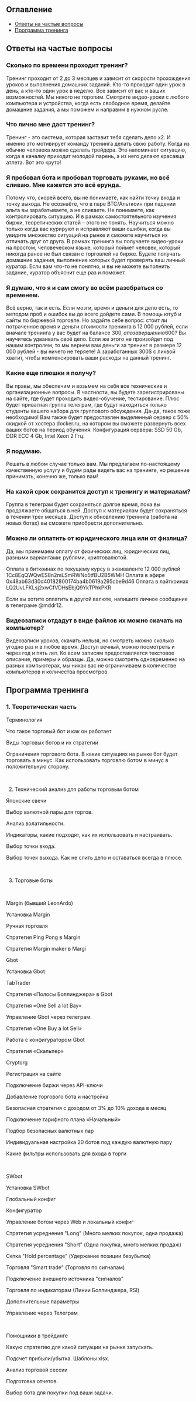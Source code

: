 ## Оглавление

* [Ответы на частые вопросы](#Ответы-на-частые-вопросы)
* [Программа тренинга](docs/README.md)

## Ответы на частые вопросы

### Сколько по времени проходит тренинг?
Тренинг проходит от 2 до 3 месяцев и зависит от скорости прохождения уроков и выполнения домашних заданий. Кто-то проходит один урок в день, а кто-то один урок в неделю. Все зависит от вас и ваших возможностей. Мы никого не торопим. Смотрите видео-уроки с любого компьютера и устройства, когда есть свободное время, делайте домашние задания, а мы поможем и направим в нужном русле.

### Что лично мне даст тренинг?
Тренинг - это система, которая заставит тебя сделать депо х2. И именно это мотивирует команду тренинга делать свою работу. Когда из обычно человека можно сделать трейдера. Это напоминает ситуацию, когда в качалку приходит молодой парень, а из него делают красавца атлета. Вот это круто!

### Я пробовал бота и пробовал торговать руками, но всё сливаю. Мне кажется это всё ерунда.
Потому что, скорей всего, вы не понимаете, как найти точку входа и точку выхода. Не осознаёте, что в паре BTC/Альткоин при падении альта вы зарабатываете, а не сливаете. Не понимаете, как контролировать ситуацию. И в рамках самостоятельного изучения биржи, теоретических статей – этого не понять. Научиться можно только когда вас курируют и исправляют ваши ошибки, когда вы увидите множество ситуаций на рынке и сможете научиться их отличать друг от друга.
В рамках тренинга вы получаете видео-уроки на простом, человеческом языке, который поймет человек, который никогда ранее не был связан с торговлей на бирже. Будете получать домашние задания, выполнение которых будет проверять ваш личный куратор. Если вам что-то не понятно, и вы не можете выполнить задание, куратор объяснит еще раз и поможет.

### Я думаю, что я и сам смогу во всём разобраться со временем.
Всё верно, так и есть. Если мозги, время и деньги для депо есть, то методом проб и ошибок вы до всего дойдете сами. В помощь ютуб и сайты по биржевой торговле. Но задайте себе вопрос: стоит ли потраченное время и деньги стоимости тренинга в 12 000 рублей, если вначале тренинга у вас будет на балансе 300$, а по завершению 600$? Вы научитесь удваивать своё депо. Если же этого не произойдет под нашим контролем, то мы вернем вам деньги за тренинг в размере 12 000 рублей - вы ничего не теряете! А заработанных 300$ с лихвой хватит, чтобы компенсировать ваши расходы на данный тренинг.

### Какие еще плюшки я получу?
Вы правы, мы обеспечим и возьмем на себя все технические и организационные вопросы. В частности, вы будете зарегистрированы на сайте, где будет проходить видео-обучение, тестирование. Плюс будет приватная группа телеграм, где будут находиться только студенты вашего набора для группового обсуждения. Да-да, такое тоже необходимо!
Вам также будет предоставлен выделенный сервер с 50% скидкой от хостера docker.ru, на котором вы сможете развернуть всех ваших ботов на период обучения. Конфигурация сервера: SSD 50 Gb, DDR ECC 4 Gb, Intel Xeon 2 Ггц.

### Я подумаю.
Решать в любом случае только вам. Мы предлагаем по-настоящему качественную услугу и будем рады видеть вас на тренинге, но решение принимать, конечно же, только вам!

### На какой срок сохранится доступ к тренингу и материалам?
Группа в телеграм будет сохраняться долгое время, пока вы продолжаете общаться в ней. Доступ к материалам будет сохраняться в течении трех месяцев. Доступ к обновлению тренинга (работа на новых ботах) вы сможете приобрести дополнительно.

### Можно ли оплатить от юридического лица или от физлица?
Да, мы принимаем оплату от физических лиц, юридических лиц, разными вариантами: рублями, криптовалютой.

Оплата в биткоинах по текущему курсу в эквиваленте 12 000 рублей 1Cc8EqQWQwES8n2mLSmRWNo5tfBU2B5WMH
Оплата в эфире 0x48ab63d30d40182800174ba4b0619a295cbe9d46
Оплата в лайткоинах LQ2UvLFKLsj2xwCfVDHsEbjQ9YkTPhkPKR

Если вы хотите оплатить в другой валюте, напишите личное сообщение в телеграме @mddr12.

### Видеозаписи отдадут в виде файлов их можно скачать на компьютер?
Видеозаписи уроков, скачать нельзя, но смотреть можно сколько угодно раз и в любое время. Доступ вечный, можно посмотреть и через год и пять лет. Ко всем записям предоставляется текстовое описание, примеры и образцы.
Да, можно смотреть одновременно на разных компьютерах, мы никак вас не ограничиваем в количестве компьютеров и количества просмотров.

## Программа тренинга

### 1. Теоретическая часть

Терминология

Что такое торговый бот и как он работает

Виды торговых ботов и их стратегии

Ограничения торгового бота. В каких ситуациях на рынке бот будет торговать в минус. Как использовать торговлю ботом в минус в положительную сторону.

​​

2. Технический анализ для работы торговым ботом

Японские свечи

Выбор валютной пары для торгов.

Анализ волатильности.

Индикаторы, какие подходят, как их использовать и настраивать.

Выбор точки входа.

Выбор точек выхода. Как не слить депо и оставаться всегда в плюсе.

​​

3. Торговые боты

​

Margin (бывший LeonArdo)

Установка Margin

Ручная торговля

Стратегия Ping Pong в Margin

Стратегия Margin maker в Margi



Gbot

Установка Gbot

TabTrader

Стратегия «Полосы Боллинджера» в Gbot

Стратегия «One Sell a lot Bay»

Управление Gbot через телеграм. 

Стратегия «One Buy a lot Sell»

Работа с конфигуратором Gbot

Стратегия «Скальпер»



Cryptorg

Регистрация на сайте

Подключение биржи через API-ключи

Добавление торгового бота и настройка

Безопасная стратегия с доходом от 3% до 10% дохода в месяц

Подключение тарифного плана «Начальный»

Подбор безопасных валютных пар

Индивидуальная настройка 20 ботов под каждую валютную пару

Какие фильтры использовать для входа в торги​

​

SWbot

Установка SWbot

Глобальный конфиг

Конфигуратор

Управление ботом через Web и локальный конфиг

Стратегия усреднения "Long" (Много мелких покупок, одна продажа)

Стратегия усреднения "Short" (Одна покупка, много мелких продаж)

Сетка "Hold percentage" (Удержание позиции безубытка)

Торговля "Smart trade" (Торговля по сигналам)

Подключение внешнего источника "сигналов"

Торговля по индикаторам (Линии Боллинджера, RSI)

Дополнительные параметры

Управление через Телеграм

​

Помощники в трейдинге

Какую стратегию для какой ситуации на рынке запускать.

Подсчет прибыли/убытка. Шаблоны xlsx.

Анализ торговой сессии

Подготовка отчетов.

Выбор бота для покупки под ваши задачи.
